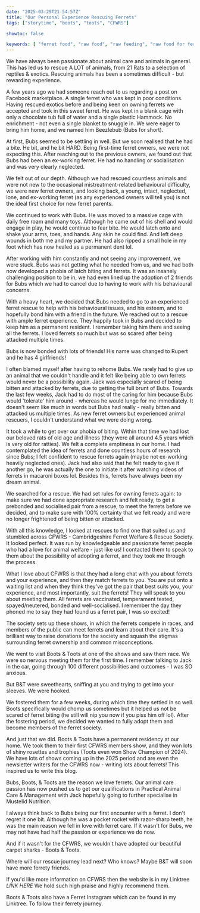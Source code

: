 ```yaml
---
date: "2025-03-29T21:54:57Z"
title: "Our Personal Experience Rescuing Ferrets"
tags: ["storytime", "boots", "toots", "CFWRS"]

showtoc: false

keywords: [ "ferret food", "raw food", "raw feeding", "raw food for ferrets", "pet food", "raw pet food", "whole prey feeding", "whole prey", "pmr", "prey model raw"]
---
```

We have always been passionate about animal care and animals in general. This has led us to rescue A LOT of animals, from 21 Rats to a selection of reptiles & exotics. Rescuing animals has been a sometimes difficult - but rewarding experience.

A few years ago we had someone reach out to us regarding a post on Facebook marketplace. A single ferret who was kept in poor conditions. Having rescued exotics before and being keen on owning ferrets we accepted and took in this sweet ferret. He was kept in a blank cage with only a chocolate tub full of water and a single plastic Hammock. No enrichment - not even a single blanket to snuggle in. We were eager to bring him home, and we named him Beezlebub (Bubs for short).

At first, Bubs seemed to be settling in well. But we soon realised that he had a bite. He bit, and he bit HARD. Being first-time ferret owners, we were not expecting this. After reaching out to the previous owners, we found out that Bubs had been an ex-working ferret. He had no handling or socialisation and was very clearly neglected.

We felt out of our depth. Although we had rescued countless animals and were not new to the occasional mistreatment-related behavioural difficulty, we were new ferret owners, and looking back, a young, intact, neglected, lone, and ex-working ferret (as any experienced owners will tell you) is not the ideal first choice for new ferret parents.

We continued to work with Bubs. He was moved to a massive cage with daily free roam and many toys. Although he came out of his shell and would engage in play, he would continue to fear bite. He would latch onto and shake your arms, toes, and hands. Any skin he could find. And left deep wounds in both me and my partner. He had also ripped a small hole in my foot which has now healed as a permanent dent lol.

After working with him constantly and not seeing any improvement, we were stuck. Bubs was not getting what he needed from us, and we had both now developed a phobia of latch biting and ferrets. It was an insanely challenging position to be in, we had even lined up the adoption of 2 friends for Bubs which we had to cancel due to having to work with his behavioural concerns.

With a heavy heart, we decided that Bubs needed to go to an experienced ferret rescue to help with his behavioural issues, and his esteem, and to hopefully bond him with a friend in the future. We reached out to a rescue with ample ferret experience. They happily took in Bubs and decided to keep him as a permanent resident. I remember taking him there and seeing all the ferrets. I loved ferrets so much but was so scared after being attacked multiple times.

Bubs is now bonded with lots of friends! His name was changed to Rupert and he has 4 girlfriends!

I often blamed myself after having to rehome Bubs. We rarely had to give up an animal that we couldn't handle and it felt like being able to own ferrets would never be a possibility again. Jack was especially scared of being bitten and attacked by ferrets, due to getting the full brunt of Bubs. Towards the last few weeks, Jack had to do most of the caring for him because Bubs would 'tolerate' him around - whereas he would lunge for me immediately. It doesn't seem like much in words but Bubs had really - really bitten and attacked us multiple times. As new ferret owners but experienced animal rescuers, I couldn't understand what we were doing wrong.

It took a while to get over our phobia of biting. Within that time we had lost our beloved rats of old age and illness (they were all around 4.5 years which is very old for ratties). We felt a complete emptiness in our home. I had contemplated the idea of ferrets and done countless hours of research since Bubs; I felt confident to rescue ferrets again (maybe not ex-working heavily neglected ones). Jack had also said that he felt ready to give it another go, he was actually the one to initiate it after watching videos of ferrets in macaroni boxes lol. Besides this, ferrets have always been my dream animal.

We searched for a rescue. We had set rules for owning ferrets again: to make sure we had done appropriate research and felt ready, to get a prebonded and socialised pair from a rescue, to meet the ferrets before we decided, and to make sure with 100% certainty that we felt ready and were no longer frightened of being bitten or attacked.

With all this knowledge, I looked at rescues to find one that suited us and stumbled across CFWRS - Cambridgeshire Ferret Welfare & Rescue Society. It looked perfect. It was run by knowledgeable and passionate ferret people who had a love for animal welfare - just like us! I contacted them to speak to them about the possibility of adopting a ferret, and they took me through the process.

What I love about CFWRS is that they had a long chat with you about ferrets and your experience, and then they match ferrets to you. You are put onto a waiting list and when they think they've got the pair that best suits you, your experience, and most importantly, suit the ferrets! They will speak to you about meeting them. All ferrets are vaccinated, temperament tested, spayed/neutered, bonded and well-socialised. I remember the day they phoned me to say they had found us a ferret pair, I was so excited!

The society sets up these shows, in which the ferrets compete in races, and members of the public can meet ferrets and learn about their care. It's a brilliant way to raise donations for the society and squash the stigmas surrounding ferret ownership and common misconceptions.

We went to visit Boots & Toots at one of the shows and saw them race. We were so nervous meeting them for the first time. I remember talking to Jack in the car, going through 100 different possibilities and outcomes - I was SO anxious.

But B&T were sweethearts, sniffing at you and trying to get into your sleeves. We were hooked.

We fostered them for a few weeks, during which time they settled in so well. Boots specifically would chomp us sometimes but it helped us not be scared of ferret biting (he still will nip you now if you piss him off lol). After the fostering period, we decided we wanted to fully adopt them and become members of the ferret society.

And just that we did. Boots & Toots have a permanent residency at our home. We took them to their first CFWRS members show, and they won lots of shiny rosettes and trophies (Toots even won Show Champion of 2024). We have lots of shows coming up in the 2025 period and are even the newsletter writers for the CFWRS now - writing lots about ferrets! This inspired us to write this blog.

Bubs, Boots, & Toots are the reason we love ferrets. Our animal care passion has now pushed us to get our qualifications in Practical Animal Care & Management with Jack hopefully going to further specialise in Mustelid Nutrition.

I always think back to Bubs being our first encounter with a ferret. I don't regret it one bit. Although he was a pocket rocket with razor-sharp teeth, he was the main reason we fell in love with ferret care. If it wasn't for Bubs, we may not have had half the passion or experience we do now.

And if it wasn't for the CFWRS, we wouldn't have adopted our beautiful carpet sharks - Boots & Toots.

Where will our rescue journey lead next? Who knows? Maybe B&T will soon have more ferrety friends.

If you'd like more information on CFWRS then the website is in my Linktree *LINK HERE* We hold such high praise and highly recommend them.

Boots & Toots also have a Ferret Instagram which can be found in my Linktree. To follow their ferrety journey.
